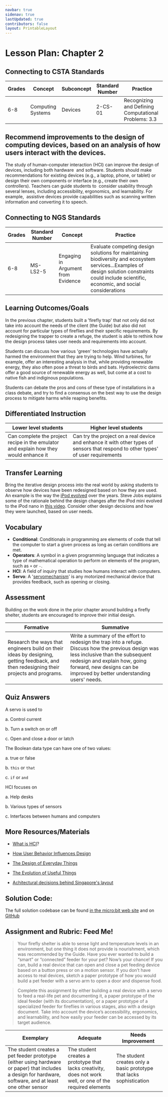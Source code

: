 ```yaml
---
navbar: true
sidenav: true
lastUpdated: true
contributors: false
layout: PrintableLayout
---
```


<div class="home">
<h1 class="page-title">Lesson Plan: Chapter 2</h1>

## Connecting to CSTA Standards

Grades | Concept | Subconcept | Standard Number | Practice
---|---|---|---|---
6-8 | Computing Systems | Devices | 2-CS-01 | Recognizing and Defining Computational Problems: 3.3 |

## Recommend improvements to the design of computing devices, based on an analysis of how users interact with the devices.

The study of human–computer interaction (HCI) can improve the design of devices, including both hardware  and software. Students should make recommendations for existing devices (e.g., a laptop, phone, or tablet) or  design their own components or interface (e.g., create their own controllers). Teachers can guide students to  consider usability through several lenses, including accessibility, ergonomics, and learnability. For example,  assistive devices provide capabilities such as scanning written information and converting it to speech.

## Connecting to NGS Standards

Grades | Standard Number | Concept | Practice
---|---|---|---
6-8 | MS-LS2-5 | Engaging in Argument from Evidence | Evaluate competing design solutions for maintaining biodiversity and ecosystem services...Examples of design solution constraints could include scientific, economic, and social considerations | Evaluate competing design solutions based on jointly developed and agreed-upon design criteria

## Learning Outcomes/Goals

In the previous chapter, students built a 'firefly trap' that not only did not take into account the needs of the client (the Guide) but also did not account for particular types of fireflies and their specific requirements. By redesigning the trapper to create a refuge, the student is able to rethink how the design process takes user needs and requirements into account.

Students can discuss how various 'green' technologies have actually harmed the environment that they are trying to help. Wind turbines, for example, offer an interesting analysis in that, while providing renewable energy, they also often pose a threat to birds and bats. Hydroelectric dams offer a good source of renewable energy as well, but come at a cost to native fish and indiginous populations. 

Students can debate the pros and cons of these type of installations in a class debate, and try to find a consensus on the best way to use the design process to mitigate harms while reaping benefits.

## Differentiated Instruction

Lower level students | Higher level students
---|---
Can complete the project recipe in the emulator and explain how they would enhance it | Can try the project on a real device and enhance it with other types of sensors that respond to other types' of user requirements

## Transfer Learning

Bring the iterative design process into the real world by asking students to observe how devices have been redesigned based on how they are used. An example is the way the [iPod evolved](https://www.pcmag.com/news/a-visual-history-of-apple-ipods) over the years. Steve Jobs explains some of the rationale behind the design changes after the iPod mini evolved to the iPod nano in [this video](https://www.youtube.com/watch?v=7GRv-kv5XEg). Consider other design decisions and how they were launched, based on user needs.

## Vocabulary

- **Conditional**: Conditionals in programming are elements of code that tell the computer to start a given process as long as certain conditions are met.
- **Operators**: A symbol in a given programming language that indicates a type of mathematical operation to perform on elements of the program, such as `+` or `-`. 
- **HCI**: A field of inquiry that studies how humans interact with computers. 
- **Servo**:  A '[servomechanism](https://www.sparkfun.com/servos)' is any motorized mechanical device that provides feedback, such as opening or closing. 

## Assessment

Building on the work done in the prior chapter around building a firefly shelter, students are encouraged to improve their initial design. 

Formative | Summative
---|---
Research the ways that engineers build on their ideas by designing, getting feedback, and then redesigning their projects and programs. | Write a summary of the effort to redesign the trap into a refuge. Discuss how the previous design was less inclusive than the subsequent redesign and explain how, going forward, new designs can be improved by better understanding users' needs.

## Quiz Answers

A servo is used to 

a. Control current

b. Turn a switch on or off

c. <span class="highlight">Open and close a door or latch</span>

The Boolean data type can have one of two values:  

a. <span class="highlight">true or false</span>

b. `this` or `that`

c. `if` or `and`

 HCI focuses on

a. Help desks

b. Various types of sensors

c. <span class="highlight">Interfaces between humans and computers</span>

## More Resources/Materials

- [What is HCI](https://www.interaction-design.org/literature/topics/human-computer-interaction)?

- [How User Behavior Influences Design](https://www.brianspeier.com/how-user-behavior-influences-design/)

- [The Design of Everyday Things](https://www.amazon.com/Design-Everyday-Things-Revised-Expanded/dp/0465050654)

- [The Evolution of Useful Things](https://www.amazon.com/Evolution-Useful-Things-Artifacts-Zippers-Came/dp/0679740392)

- [Achitectural decisions behind Singapore's layout](https://www.ted.com/talks/liu_thai_ker_the_architectural_mastermind_behind_modern_singapore)

## Solution Code: 

The full solution codebase can be found [in the micro:bit web site](https://makecode.microbit.org/_cxdAc3JHyUwp) and on [GitHub](https://github.com/CS4Kids/CS4Kids-Firefly-Refuge)

## Assignment and Rubric: Feed Me!

> Your firefly shelter is able to sense light and temperature levels in an environment, but one thing it does not provide is nourishment, which was recommended by the Guide. Have you ever wanted to build a “smart” or “connected” feeder for your pet? Now’s your chance! If you can, build a real device that can open and close a pet feeding device based on a button press or on a motion sensor. If you don’t have access to real devices, sketch a paper prototype of how you would build a pet feeder with a servo arm to open a door and dispense food. 

> Complete this assignment by either building a real device with a servo to feed a real-life pet and documenting it, a paper prototype of the ideal feeder (with its documentation), or a paper prototype of a specialized feeder for fireflies in various stages, also with a design document. Take into account the device’s accessibility, ergonomics, and learnability, and how easily your feeder can be accessed by its target audience. 

Exemplary | Adequate | Needs Improvement 
---|---|---
The student creates a pet feeder prototype (either using hardware or paper) that includes a design for hardware, software, and at least one other sensor | The student creates a prototype that lacks creativity, does not work well, or one of the required elements | The student creates only a basic prototype that lacks sophistication
</div>